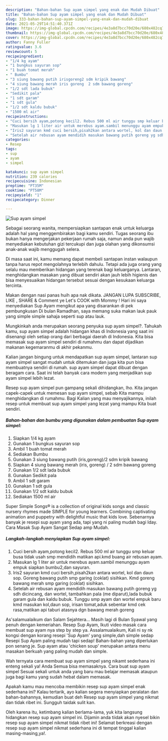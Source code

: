 ```yaml
---
description: "Bahan-bahan Sup ayam simpel yang enak dan Mudah Dibuat"
title: "Bahan-bahan Sup ayam simpel yang enak dan Mudah Dibuat"
slug: 333-bahan-bahan-sup-ayam-simpel-yang-enak-dan-mudah-dibuat
date: 2021-05-29T14:51:40.371Z
image: https://img-global.cpcdn.com/recipes/4e3a8d7bcc70d20e/680x482cq70/sup-ayam-simpel-foto-resep-utama.jpg
thumbnail: https://img-global.cpcdn.com/recipes/4e3a8d7bcc70d20e/680x482cq70/sup-ayam-simpel-foto-resep-utama.jpg
cover: https://img-global.cpcdn.com/recipes/4e3a8d7bcc70d20e/680x482cq70/sup-ayam-simpel-foto-resep-utama.jpg
author: Fanny Fuller
ratingvalue: 3.6
reviewcount: 5
recipeingredient:
- "1/4 kg ayam"
- "1 bungkus sayuran sop"
- "1 buah tomat merah"
- " Bumbu"
- "3 siung bawang putih irisgoreng2 sdm kripik bawang"
- "4 siung bawang merah iris goreng  2 sdm bawang goreng"
- "1/2 sdt lada bubuk"
- "Sedikit pala"
- "1 sdt garam"
- "1 sdt gula"
- "1/2 sdt kaldu bubuk"
- "1500 ml air"
recipeinstructions:
- "Cuci bersih ayam,potong kecil2. Rebus 500 ml air tunggu smp keluar busa tidak usah smp mendidih matikan api.kmd buang air rebusan ayam."
- "Masukan lg 1 liter air untuk merebus ayam.sambil menunggu ayam empuk siapkan bumbu2,dan sayuran."
- "Iris2 sayuran kmd cuci bersih,pisah2kan antara wortel, kol dan daun sop. Goreng bawang putih smp garing (coklat) sisihkan. Kmd goreng bawang merah smp garing (coklat) sisihkan."
- "Setelah air rebusan ayam mendidih masukan bawang putih goreng yg sdh dicincang, dan wortel, tambahkan pala (me diparut),lada bubuk garam gula dan kaldu bubuk. Tunggu smp ayam dan wortel empuk baru kmd masukan kol,daun sop, irisan tomat,aduk sebentar kmd cek rasa,matikan api taburi atasnya dgn bawang merah goreng"
categories:
- Resep
tags:
- sup
- ayam
- simpel

katakunci: sup ayam simpel 
nutrition: 239 calories
recipecuisine: Indonesian
preptime: "PT35M"
cooktime: "PT58M"
recipeyield: "1"
recipecategory: Dinner

---
```



![Sup ayam simpel](https://img-global.cpcdn.com/recipes/4e3a8d7bcc70d20e/680x482cq70/sup-ayam-simpel-foto-resep-utama.jpg)

Sebagai seorang wanita, mempersiapkan santapan enak untuk keluarga adalah hal yang menggembirakan bagi kamu sendiri. Tugas seorang ibu bukan hanya mengerjakan pekerjaan rumah saja, namun anda pun wajib menyediakan kebutuhan gizi tercukupi dan juga olahan yang dikonsumsi anak-anak wajib menggugah selera.

Di masa  saat ini, kamu memang dapat membeli santapan instan walaupun tanpa harus repot mengolahnya terlebih dahulu. Tetapi ada juga orang yang selalu mau memberikan hidangan yang terenak bagi keluarganya. Lantaran, menghidangkan masakan yang dibuat sendiri akan jauh lebih higienis dan bisa menyesuaikan hidangan tersebut sesuai dengan kesukaan keluarga tercinta. 

Makan dengan nasi panas huih apa nak dikata. JANGAN LUPA SUBSCRIBE, LIKE , SHARE &amp; Comment ye Let&#39;s COOK with Mommy ! Hari ini saya menyediakan Sup Ayam mengikut apa yang disarankan di pek pembungkusan Di bulan Ramadhan, saya memang suka makan lauk pauk yang simple simple sahaja seperti sup atau lauk.

Mungkinkah anda merupakan seorang penyuka sup ayam simpel?. Tahukah kamu, sup ayam simpel adalah hidangan khas di Indonesia yang saat ini disenangi oleh setiap orang dari berbagai daerah di Indonesia. Kita bisa memasak sup ayam simpel sendiri di rumahmu dan dapat dijadikan makanan kegemaranmu di akhir pekanmu.

Kalian jangan bingung untuk mendapatkan sup ayam simpel, lantaran sup ayam simpel sangat mudah untuk ditemukan dan juga kita pun bisa membuatnya sendiri di rumah. sup ayam simpel dapat dibuat dengan beragam cara. Saat ini telah banyak cara modern yang menjadikan sup ayam simpel lebih lezat.

Resep sup ayam simpel pun gampang sekali dihidangkan, lho. Kita jangan capek-capek untuk memesan sup ayam simpel, sebab Kita mampu menghidangkan di rumahmu. Bagi Kalian yang mau menyajikannya, inilah resep untuk membuat sup ayam simpel yang lezat yang mampu Kita buat sendiri.

<!--inarticleads1-->

##### Bahan-bahan dan bumbu yang digunakan dalam pembuatan Sup ayam simpel:

1. Siapkan 1/4 kg ayam
1. Gunakan 1 bungkus sayuran sop
1. Ambil 1 buah tomat merah
1. Sediakan  Bumbu
1. Gunakan 3 siung bawang putih (iris,goreng)/2 sdm kripik bawang
1. Siapkan 4 siung bawang merah (iris, goreng) / 2 sdm bawang goreng
1. Gunakan 1/2 sdt lada bubuk
1. Gunakan Sedikit pala
1. Ambil 1 sdt garam
1. Gunakan 1 sdt gula
1. Gunakan 1/2 sdt kaldu bubuk
1. Sediakan 1500 ml air


Super Simple Songs® is a collection of original kids songs and classic nursery rhymes made SIMPLE for young learners. Combining captivating animation and puppetry with delightful music that kids love. Sebenarnya banyak je resepi sup ayam yang ada, tapi yang ni paling mudah bagi Iday. Cara Masak Sup Ayam Sangat Sedap amp Mudah. 

<!--inarticleads2-->

##### Langkah-langkah menyiapkan Sup ayam simpel:

1. Cuci bersih ayam,potong kecil2. Rebus 500 ml air tunggu smp keluar busa tidak usah smp mendidih matikan api.kmd buang air rebusan ayam.
1. Masukan lg 1 liter air untuk merebus ayam.sambil menunggu ayam empuk siapkan bumbu2,dan sayuran.
1. Iris2 sayuran kmd cuci bersih,pisah2kan antara wortel, kol dan daun sop. Goreng bawang putih smp garing (coklat) sisihkan. Kmd goreng bawang merah smp garing (coklat) sisihkan.
1. Setelah air rebusan ayam mendidih masukan bawang putih goreng yg sdh dicincang, dan wortel, tambahkan pala (me diparut),lada bubuk garam gula dan kaldu bubuk. Tunggu smp ayam dan wortel empuk baru kmd masukan kol,daun sop, irisan tomat,aduk sebentar kmd cek rasa,matikan api taburi atasnya dgn bawang merah goreng


As&#39;salamualaikum dan Salam Sejahtera… Masih lagi di Bulan Syawal yang penuh dengan kemeriahan. Resep Sup Ayam, Ikuti video masak cara membuat sup ayam nya step by step ya. Assalamualaikum, Kali ni sy nk kongsi dengan korang resepi &#39;Sup Ayam&#39; yang simple,dah simple sedap Resepi Sup Ayam paling mudah tapi sedap! Bahan-bahan yang diperlukan pon senang je. Sup ayam atau &#39;chicken soup&#39; merupakan antara menu masakan berkuah yang paling mudah dan simple. 

Wah ternyata cara membuat sup ayam simpel yang nikamt sederhana ini enteng sekali ya! Anda Semua bisa memasaknya. Cara buat sup ayam simpel Sesuai sekali untuk anda yang baru mau belajar memasak ataupun juga bagi kamu yang sudah hebat dalam memasak.

Apakah kamu mau mencoba membikin resep sup ayam simpel enak sederhana ini? Kalau tertarik, ayo kalian segera menyiapkan peralatan dan bahan-bahannya, kemudian buat deh Resep sup ayam simpel yang nikmat dan tidak ribet ini. Sungguh taidak sulit kan. 

Oleh karena itu, ketimbang kalian berlama-lama, yuk kita langsung hidangkan resep sup ayam simpel ini. Dijamin anda tiidak akan nyesel bikin resep sup ayam simpel nikmat tidak ribet ini! Selamat berkreasi dengan resep sup ayam simpel nikmat sederhana ini di tempat tinggal kalian masing-masing,ya!.

